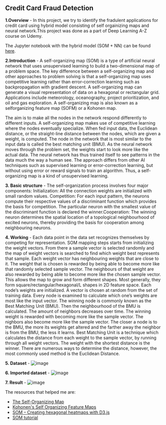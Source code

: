 ## Credit Card Fraud Detection 

**1.Overview**  - In this project, we try to identify the fradulent applications for credit card using hybrid model consisting of 
self orgainizing maps and neural network.This project was done as a part of Deep Learning A-Z course on Udemy.

The Jupyter notebook with the hybrid model (SOM + NN) can be found [here](https://nbviewer.jupyter.org/github/abishekarun/Credit-Card-Fraud-Detection/blob/master/hybrid_som.ipynb).

**2.Introduction** - 
A self-organizing map (SOM) is a type of artificial neural network that uses unsupervised
learning to build a two-dimensional map of a problem space. The key difference between a
self-organizing map and other approaches to problem solving is that a self-organizing map
uses competitive learning rather than error-correction learning such as backpropagation with
gradient descent. A self-organizing map can generate a visual representation of data on a
hexagonal or rectangular grid. Applications include meteorology, oceanography, project
prioritization, and oil and gas exploration. A self-organizing map is also known as a selforganizing
feature map (SOFM) or a Kohonen map.

The aim is to make all the nodes in the
network respond differently to different inputs. A self-organizing map makes use of
competitive learning where the nodes eventually specialize. When fed input data, the
Euclidean distance, or the straight-line distance between the nodes, which are given a weight,
is computed. The node in the network that is most similar to the input data is called the best
matching unit (BMU). As the neural network moves through the problem set, the weights
start to look more like the actual data. The neural network has thus trained itself to see
patterns in the data much the way a human see. The approach differs from other AI
techniques such as supervised learning or error-correction learning, but without using error or
reward signals to train an algorithm. Thus, a self-organizing map is a kind of unsupervised
learning.

**3. Basic structure** - 
The self-organization process involves four major components:
Initialization: All the connection weights are initialized with small random values.
Competition: For each input pattern, the neurons compute their respective values of a
discriminant function which provides the basis for competition. The particular neuron with
the smallest value of the discriminant function is declared the winner.Cooperation: The winning neuron determines the spatial location of a topological
neighbourhood of excited neurons, thereby providing the basis for cooperation among
neighbouring neurons.

**4. **Working**** - 
Each data point in the data set recognizes themselves by competing for representation. SOM
mapping steps starts from initializing the weight vectors. From there a sample vector is
selected randomly and the map of weight vectors is searched to find which weight best
represents that sample. Each weight vector has neighbouring weights that are close to it. The
weight that is chosen is rewarded by being able to become more like that randomly selected
sample vector. The neighbours of that weight are also rewarded by being able to become
more like the chosen sample vector. This allows the map to grow and form different shapes.
Most generally, they form square/rectangular/hexagonal/L shapes in 2D feature space.
Each node’s weights are initialized. A vector is chosen at random from the set of training
data. Every node is examined to calculate which one’s weights are most like the input vector.
The winning node is commonly known as the Best Matching Unit (BMU). Then the
neighbourhood of the BMU is calculated. The amount of neighbors decreases over time. The
winning weight is rewarded with becoming more like the sample vector. The nighbors also
become more like the sample vector. The closer a node is to the BMU, the more its weights
get altered and the farther away the neighbor is from the BMU, the less it learns.
Best Matching Unit is a technique which calculates the distance from each weight to the
sample vector, by running through all weight vectors. The weight with the shortest
distance is the winner. There are numerous ways to determine the distance, however, the
most commonly used method is the Euclidean Distance.

**5. Dataset** - ![image](https://user-images.githubusercontent.com/46992415/115770907-e8d61e80-a3ca-11eb-9cb0-abc622a8c724.png)

**6. Imported dataset** - ![image](https://user-images.githubusercontent.com/46992415/115771023-10c58200-a3cb-11eb-864a-de696bdec8fb.png)

**7. Result** -
![image](https://user-images.githubusercontent.com/46992415/115771098-289d0600-a3cb-11eb-89fe-02a269643a49.png)




The resources that helped me are:

+ [The Self-Organizing Map](https://pdfs.semanticscholar.org/45e6/c7492d01228a33c295557a0b491ec2b4e20e.pdf)
+ [ Kohonen's Self Organizing Feature Maps](http://www.ai-junkie.com/ann/som/som1.html)
+ [ SOM – Creating hexagonal heatmaps with D3.js](https://www.visualcinnamon.com/2013/07/self-organizing-maps-creating-hexagonal.html)
+ [SOM tutorial](https://algobeans.com/2017/11/02/self-organizing-map/)
